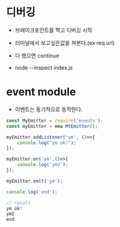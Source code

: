 # 디버깅
- 브래이크포인트를 찍고 디버깅 시작
- 터미널에서 보고싶은값을 쳐본다.(ex req.url)
- 다 했으면 continue

- node --inspect index.js

# event module
- 이벤트는 동기적으로 동작한다.
```js
const MyEmitter = require('events');
const myEmitter = new MtEmitter();

myEmitter.addListener('ym', ()=>{
    console.log("ym ok!");
});

myEmitter.on('ym',()=>{
    console.log('ym2');
});

myEmitter.emit('ym');

console.log('end');

// result
ym ok!
ym2
end
```

